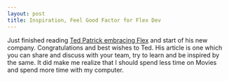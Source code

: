 ```yaml
---
layout: post
title: Inspiration, Feel Good Factor for Flex Dev
---
```


Just finished reading [Ted Patrick embracing Flex](http://www.powersdk.com/ted/2005/05/embracing-flex-and-new-company.php) and start of his new company. Congratulations and best wishes to Ted. His article is one which you can share and discuss with your team, try to learn and be inspired by the same. It did make me realize that I should spend less time on Movies and spend more time with my computer.